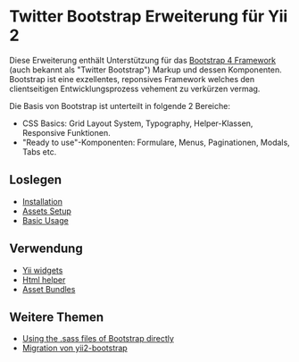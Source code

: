 Twitter Bootstrap Erweiterung für Yii 2
=======================================

Diese Erweiterung enthält Unterstützung für das [Bootstrap 4 Framework](http://getbootstrap.com/) (auch bekannt als "Twitter Bootstrap")
Markup und dessen Komponenten. Bootstrap ist eine exzellentes, reponsives Framework welches den clientseitigen
Entwicklungsprozess vehement zu verkürzen vermag.

Die Basis von Bootstrap ist unterteilt in folgende 2 Bereiche:
 - CSS Basics: Grid Layout System, Typography, Helper-Klassen, Responsive Funktionen.
 - "Ready to use"-Komponenten: Formulare, Menus, Paginationen, Modals, Tabs etc.

Loslegen
--------

* [Installation](installation.md)
* [Assets Setup](assets-setup.md)
* [Basic Usage](basic-usage.md)

Verwendung
----------

* [Yii widgets](usage-widgets.md)
* [Html helper](helper-html.md)
* [Asset Bundles](asset-bundles.md)

Weitere Themen
--------------

* [Using the .sass files of Bootstrap directly](topics-sass.md)
* [Migration von yii2-bootstrap](migrating-yii2-bootstrap.md)
